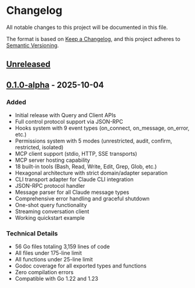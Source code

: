 # Changelog

All notable changes to this project will be documented in this file.

The format is based on [Keep a Changelog](https://keepachangelog.com/en/1.0.0/),
and this project adheres to [Semantic Versioning](https://semver.org/spec/v2.0.0.html).

## [Unreleased]

## [0.1.0-alpha] - 2025-10-04

### Added
- Initial release with Query and Client APIs
- Full control protocol support via JSON-RPC
- Hooks system with 9 event types (on_connect, on_message, on_error, etc.)
- Permissions system with 5 modes (unrestricted, audit, confirm, restricted, isolated)
- MCP client support (stdio, HTTP, SSE transports)
- MCP server hosting capability
- 18 built-in tools (Bash, Read, Write, Edit, Grep, Glob, etc.)
- Hexagonal architecture with strict domain/adapter separation
- CLI transport adapter for Claude CLI integration
- JSON-RPC protocol handler
- Message parser for all Claude message types
- Comprehensive error handling and graceful shutdown
- One-shot query functionality
- Streaming conversation client
- Working quickstart example

### Technical Details
- 56 Go files totaling 3,159 lines of code
- All files under 175-line limit
- All functions under 25-line limit
- Godoc coverage for all exported types and functions
- Zero compilation errors
- Compatible with Go 1.22 and 1.23

[Unreleased]: https://github.com/conneroisu/claude-agent-sdk-go/compare/v0.1.0-alpha...HEAD
[0.1.0-alpha]: https://github.com/conneroisu/claude-agent-sdk-go/releases/tag/v0.1.0-alpha
